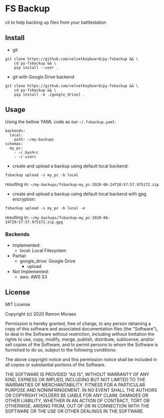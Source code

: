 # FS Backup

cli to help backing up files from your battlestation

## Install

- git

```
git clone https://github.com/velvetkeyboard/py-fsbackup && \
    cd py-fsbackup && \
    pip install --user .
```

- git with Google Drive backend

```
git clone https://github.com/velvetkeyboard/py-fsbackup && \
    cd py-fsbackup && \
    pip install -e .[google_drive] .
```

## Usage

Using the bellow YAML code as our `~/.fsbackup.yaml`:

```
backends:
  local:
    path: ~/my-backups
schemas:
  my_pc:
    - ~/.bashrc
    - ~/.vimrc
```

- create and upload a backup using default local backend:

`fsbackup upload -s my_pc -b local`

resulting in: `~/my-backups/fsbackup-my_pc-2020-06-24T20:57:57.975172.zip`

- create and upload a backup using default local backend with gpg encryption:

`fsbackup upload -s my_pc -b local -e`

resulting in: `~/my-backups/fsbackup-my_pc-2020-06-24T20:57:57.975172.zip.gpg`


### Backends

- Implemented:
  - local: Local Filesystem
- Partial:
  - google_drive: Google Drive
    - upload
- Not Implemented:
  - aws: AWS S3

## License

MIT License

Copyright (c) 2020 Ramon Moraes

Permission is hereby granted, free of charge, to any person obtaining a copy
of this software and associated documentation files (the "Software"), to deal
in the Software without restriction, including without limitation the rights
to use, copy, modify, merge, publish, distribute, sublicense, and/or sell
copies of the Software, and to permit persons to whom the Software is
furnished to do so, subject to the following conditions:

The above copyright notice and this permission notice shall be included in all
copies or substantial portions of the Software.

THE SOFTWARE IS PROVIDED "AS IS", WITHOUT WARRANTY OF ANY KIND, EXPRESS OR
IMPLIED, INCLUDING BUT NOT LIMITED TO THE WARRANTIES OF MERCHANTABILITY,
FITNESS FOR A PARTICULAR PURPOSE AND NONINFRINGEMENT. IN NO EVENT SHALL THE
AUTHORS OR COPYRIGHT HOLDERS BE LIABLE FOR ANY CLAIM, DAMAGES OR OTHER
LIABILITY, WHETHER IN AN ACTION OF CONTRACT, TORT OR OTHERWISE, ARISING FROM,
OUT OF OR IN CONNECTION WITH THE SOFTWARE OR THE USE OR OTHER DEALINGS IN THE
SOFTWARE.

